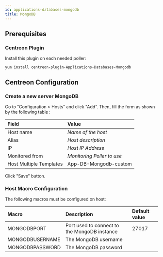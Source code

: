 ```yaml
---
id: applications-databases-mongodb
title: MongoDB
---
```


## Prerequisites

### Centreon Plugin

Install this plugin on each needed poller:

``` shell
yum install centreon-plugin-Applications-Databases-Mongodb
```

## Centreon Configuration

### Create a new server MongoDB

Go to "Configuration \> Hosts" and click "Add". Then, fill the form as shown by
the following table :

| Field                   | Value                      |
| :---------------------- | :------------------------- |
| Host name               | *Name of the host*         |
| Alias                   | *Host description*         |
| IP                      | *Host IP Address*          |
| Monitored from          | *Monitoring Poller to use* |
| Host Multiple Templates | App-DB-Mongodb-custom      |

Click "Save" button.

### Host Macro Configuration

The following macros must be configured on host:

| Macro           | Description                                  | Default value |
| :-------------- | :------------------------------------------- | :------------ |
| MONGODBPORT     | Port used to connect to the MongoDB instance | 27017         |
| MONGODBUSERNAME | The MongoDB username                         |               |
| MONGODBPASSWORD | The MongoDB password                         |               |
